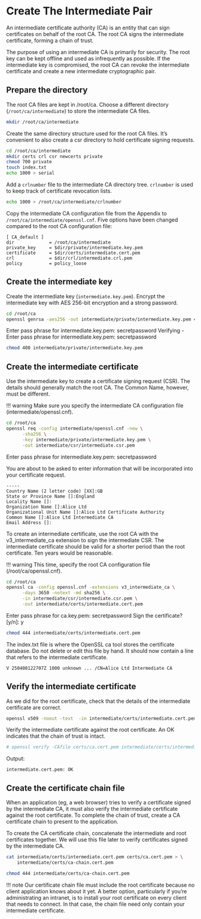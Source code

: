 # Create The Intermediate Pair

An intermediate certificate authority (CA) is an entity that can sign certificates on behalf of the root CA. 
The root CA signs the intermediate certificate, forming a chain of trust.

The purpose of using an intermediate CA is primarily for security. 
The root key can be kept offline and used as infrequently as possible. 
If the intermediate key is compromised, the root CA can revoke the intermediate certificate and create a new intermediate cryptographic pair.

## Prepare the directory
The root CA files are kept in /root/ca. Choose a different directory (`/root/ca/intermediate`) to store the intermediate CA files.

```sh
mkdir /root/ca/intermediate
```

Create the same directory structure used for the root CA files. 
It’s convenient to also create a csr directory to hold certificate signing requests.
```sh
cd /root/ca/intermediate
mkdir certs crl csr newcerts private
chmod 700 private
touch index.txt
echo 1000 > serial
```

Add a `crlnumber` file to the intermediate CA directory tree. `crlnumber` is used to keep track of certificate revocation lists.
```sh
echo 1000 > /root/ca/intermediate/crlnumber
```

Copy the intermediate CA configuration file from the Appendix to `/root/ca/intermediate/openssl.cnf`. 
Five options have been changed compared to the root CA configuration file:
```console
[ CA_default ]
dir             = /root/ca/intermediate
private_key     = $dir/private/intermediate.key.pem
certificate     = $dir/certs/intermediate.cert.pem
crl             = $dir/crl/intermediate.crl.pem
policy          = policy_loose
```

## Create the intermediate key
Create the intermediate key (`intermediate.key.pem`). 
Encrypt the intermediate key with AES 256-bit encryption and a strong password.

```sh
cd /root/ca
openssl genrsa -aes256 -out intermediate/private/intermediate.key.pem 4096
```

Enter pass phrase for intermediate.key.pem: secretpassword
Verifying - Enter pass phrase for intermediate.key.pem: secretpassword
```sh
chmod 400 intermediate/private/intermediate.key.pem
```

## Create the intermediate certificate
Use the intermediate key to create a certificate signing request (CSR). 
The details should generally match the root CA. The Common Name, however, must be different.

!!! warning
    Make sure you specify the intermediate CA configuration file (intermediate/openssl.cnf).

```sh
cd /root/ca
openssl req -config intermediate/openssl.cnf -new \
      -sha256 \
      -key intermediate/private/intermediate.key.pem \
      -out intermediate/csr/intermediate.csr.pem
```
Enter pass phrase for intermediate.key.pem: secretpassword

You are about to be asked to enter information that will be incorporated
into your certificate request.
```console
-----
Country Name (2 letter code) [XX]:GB
State or Province Name []:England
Locality Name []:
Organization Name []:Alice Ltd
Organizational Unit Name []:Alice Ltd Certificate Authority
Common Name []:Alice Ltd Intermediate CA
Email Address []:
```

To create an intermediate certificate, use the root CA with the v3_intermediate_ca extension to sign the intermediate CSR. The intermediate certificate should be valid for a shorter period than the root certificate. Ten years would be reasonable.

!!! warning
    This time, specify the root CA configuration file (/root/ca/openssl.cnf).

```sh
cd /root/ca
openssl ca -config openssl.cnf -extensions v3_intermediate_ca \
      -days 3650 -notext -md sha256 \
      -in intermediate/csr/intermediate.csr.pem \
      -out intermediate/certs/intermediate.cert.pem
```

Enter pass phrase for ca.key.pem: secretpassword
Sign the certificate? [y/n]: y

```sh
chmod 444 intermediate/certs/intermediate.cert.pem
```

The index.txt file is where the OpenSSL ca tool stores the certificate database. 
Do not delete or edit this file by hand. It should now contain a line that refers to the intermediate certificate.
```console
V 250408122707Z 1000 unknown ... /CN=Alice Ltd Intermediate CA
```

## Verify the intermediate certificate
As we did for the root certificate, check that the details of the intermediate certificate are correct.

```sh
openssl x509 -noout -text  -in intermediate/certs/intermediate.cert.pem
```

Verify the intermediate certificate against the root certificate. An OK indicates that the chain of trust is intact.
```sh
# openssl verify -CAfile certs/ca.cert.pem intermediate/certs/intermediate.cert.pem
```
Output:
```
intermediate.cert.pem: OK
```

## Create the certificate chain file
When an application (eg, a web browser) tries to verify a certificate signed by the intermediate CA,
it must also verify the intermediate certificate against the root certificate. 
To complete the chain of trust, create a CA certificate chain to present to the application.

To create the CA certificate chain, concatenate the intermediate and root certificates together. We will use this file later to verify certificates signed by the intermediate CA.

```sh
cat intermediate/certs/intermediate.cert.pem certs/ca.cert.pem > \
    intermediate/certs/ca-chain.cert.pem
```
```sh
chmod 444 intermediate/certs/ca-chain.cert.pem
```
!!! note
    Our certificate chain file must include the root certificate because no client application knows about it yet. 
    A better option, particularly if you’re administrating an intranet, is to install your root certificate on 
    every client that needs to connect. In that case, the chain file need only contain your intermediate certificate.
